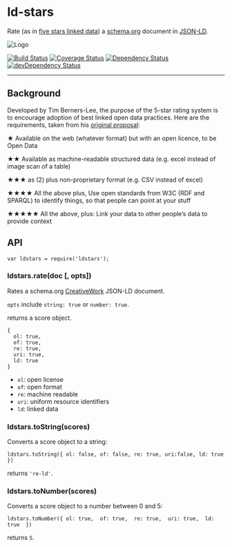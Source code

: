 # ld-stars

Rate (as in
[five stars linked data](http://www.w3.org/DesignIssues/LinkedData.html))
a [schema.org](http://schema.org) document in
[JSON-LD](http://json-ld.org/).

![Logo](http://www.w3.org/DesignIssues/diagrams/lod/597992118v2_350x350_Back.jpg)

[![Build Status](https://travis-ci.org/standard-analytics/ldstars.svg)](https://travis-ci.org/standard-analytics/ldstars)
[![Coverage Status](https://coveralls.io/repos/standard-analytics/ldstars/badge.svg?branch=master)](https://coveralls.io/r/standard-analytics/ldstars?branch=master)
[![Dependency Status](https://david-dm.org/standard-analytics/ldstars.svg)](https://david-dm.org/standard-analytics/ldstars)
[![devDependency Status](https://david-dm.org/standard-analytics/ldstars/dev-status.svg)](https://david-dm.org/standard-analytics/ldstars#info=devDependencies)
___

## Background

Developed by Tim Berners-Lee, the purpose of the 5-star rating system is to encourage adoption of best linked open data practices. Here are the requirements, taken from his [original proposal](http://www.w3.org/DesignIssues/LinkedData.html):

★ Available on the web (whatever format) but with an open licence, to be Open Data

★★ Available as machine-readable structured data (e.g. excel instead of image scan of a table)

★★★ as (2) plus non-proprietary format (e.g. CSV instead of excel)

★★★★ All the above plus, Use open standards from W3C (RDF and SPARQL) to identify things, so that people can point at your stuff

★★★★★ All the above, plus: Link your data to other people’s data to provide context

## API

```
var ldstars = require('ldstars');
```

### ldstars.rate(doc [, opts])

Rates a schema.org [CreativeWork](http://schema.org/CreativeWork) JSON-LD document.

`opts` include `string: true` or `number: true`.

returns a score object.

```
{
  ol: true,
  of: true,
  re: true,
  uri: true,
  ld: true
}
```

+ `ol`: open license
+ `of`: open format
+ `re`: machine readable
+ `uri`: uniform resource identifiers
+ `ld`: linked data


### ldstars.toString(scores)

Converts a score object to a string:

```
ldstars.toString({ ol: false, of: false, re: true, uri:false, ld: true })
```

returns `'re-ld'`.


### ldstars.toNumber(scores)

Converts a score object to a number between 0 and 5:

```
ldstars.toNumber({ ol: true,  of: true,  re: true,  uri: true,  ld: true  })
```

returns `5`.
